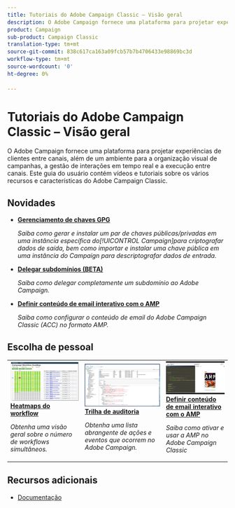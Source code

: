 ```yaml
---
title: Tutoriais do Adobe Campaign Classic – Visão geral
description: O Adobe Campaign fornece uma plataforma para projetar experiências de clientes entre canais, além de um ambiente para a organização visual de campanhas, a gestão de interações em tempo real e a execução entre canais. Este guia do usuário contém vídeos e tutoriais sobre os vários recursos e características do Adobe Campaign Standard.
product: Campaign
sub-product: Campaign Classic
translation-type: tm+mt
source-git-commit: 838c617ca163a09fcb57b7b4706433e98869bc3d
workflow-type: tm+mt
source-wordcount: '0'
ht-degree: 0%

---
```



# Tutoriais do Adobe Campaign Classic – Visão geral

O Adobe Campaign fornece uma plataforma para projetar experiências de clientes entre canais, além de um ambiente para a organização visual de campanhas, a gestão de interações em tempo real e a execução entre canais. Este guia do usuário contém vídeos e tutoriais sobre os vários recursos e características do Adobe Campaign Classic.

## Novidades

* **[Gerenciamento de chaves GPG](/help/monitoring-campaign-classic/control-panel/gpg-key-management/gpg-key-management-overview.md)**

   *Saiba como gerar e instalar um par de chaves públicas/privadas em uma instância específica do[!UICONTROL Campaign]para criptografar dados de saída, bem como importar e instalar uma chave pública em uma instância do Campaign para descriptografar dados de entrada.*

* **[Delegar subdomínios (BETA)](/help/monitoring-campaign-classic/control-panel/subdomain-delegation.md)**

   *Saiba como delegar completamente um subdomínio ao Adobe Campaign.*

* **[Definir conteúdo de email interativo com o AMP](/help/sending-messages/email-channel/defining-interactive-email-content-with-amp.md)**

   *Saiba como configurar o conteúdo de email do Adobe Campaign Classic (ACC) no formato AMP.*

## Escolha de pessoal

<table>
<tr>
  <td>
    <a href="./monitoring-campaign-classic/workflow-heatmap.md">
      <img alt="Heatmaps do workflow (vídeo)" src="./assets/workflow-heatmap.png"/>
    </a>
    <div>
      <a href="./monitoring-campaign-classic/workflow-heatmap.md">
    <strong>Heatmaps do workflow</strong>
    </a>
    </div>
    <p>
    <em>Obtenha uma visão geral sobre o número de workflows simultâneos.</em>
    <p>
  </td>
   <td>
    <a href="./monitoring-campaign-classic/audit-trail.md">
      <img alt="Trilha de auditoria (vídeo)" src="./assets/acc-audit-trail-thumb.png" />
    </a>
    <div>
      <a href="./monitoring-campaign-classic/audit-trail.md">
    <strong>Trilha de auditoria</strong>
    </a>
    </div> 
    <p>
    <em>Obtenha uma lista abrangente de ações e eventos que ocorrem no Adobe Campaign.</em>
    <p>
  </td>
  <td>
    <a href="./sending-messages/email-channel/defining-interactive-email-content-with-amp.md">
      <img alt="Definição de conteúdo de email interativo com AMP (vídeo)" src="./assets/29940.png" />
    </a>
    <div>
      <a href="./sending-messages/email-channel/defining-interactive-email-content-with-amp.md">
    <strong>Definir conteúdo de email interativo com o AMP</strong>
    </a>
    </div>
    <p>
    <em>Saiba como ativar e usar a AMP no Adobe Campaign Classic </em>
    <p>
  </td>
</tr>
</table>

## Recursos adicionais

* [Documentação](https://docs.adobe.com/content/help/pt-BR/campaign-classic/using/getting-started/starting-with-adobe-campaign/about-adobe-campaign-classic.html)
